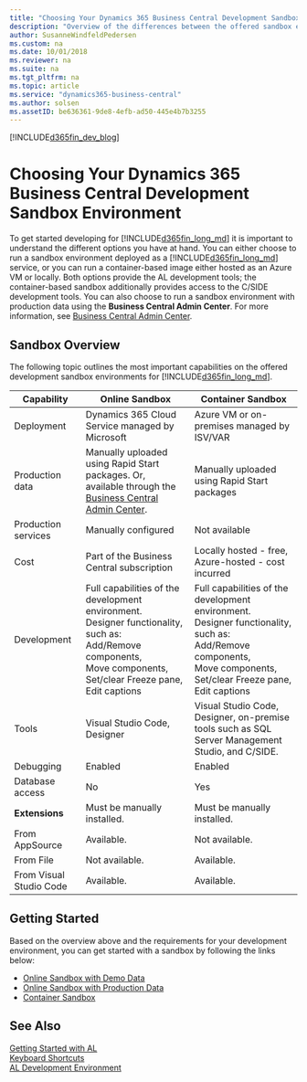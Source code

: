 ```yaml
---
title: "Choosing Your Dynamics 365 Business Central Development Sandbox Environment"
description: "Overview of the differences between the offered sandbox environments for Dynamics 365 Business Central."
author: SusanneWindfeldPedersen
ms.custom: na
ms.date: 10/01/2018
ms.reviewer: na
ms.suite: na
ms.tgt_pltfrm: na
ms.topic: article
ms.service: "dynamics365-business-central"
ms.author: solsen
ms.assetID: be636361-9de8-4efb-ad50-445e4b7b3255
---
```


[!INCLUDE[d365fin_dev_blog](includes/d365fin_dev_blog.md)]

# Choosing Your Dynamics 365 Business Central Development Sandbox Environment
To get started developing for [!INCLUDE[d365fin_long_md](includes/d365fin_long_md.md)] it is important to understand the different options you have at hand. You can either choose to run a sandbox environment deployed as a [!INCLUDE[d365fin_long_md](includes/d365fin_long_md.md)] service, or you can run a container-based image either hosted as an Azure VM or locally. Both options provide the AL development tools; the container-based sandbox additionally provides access to the C/SIDE development tools. You can also choose to run a sandbox environment with production data using the **Business Central Admin Center**. For more information, see [Business Central Admin Center](../administration/tenant-admin-center.md).

## Sandbox Overview
The following topic outlines the most important capabilities on the offered development sandbox environments for [!INCLUDE[d365fin_long_md](includes/d365fin_long_md.md)]. 

|Capability |Online Sandbox |Container Sandbox|
|-----------|--------|----------------|
|Deployment |Dynamics 365 Cloud Service managed by Microsoft|Azure VM or on-premises managed by ISV/VAR|
|Production data|Manually uploaded using Rapid Start packages. Or, available through the [Business Central Admin Center](../administration/tenant-admin-center.md). |Manually uploaded using Rapid Start packages|
|Production services|Manually configured|Not available|
|Cost|Part of the Business Central subscription|Locally hosted - free, Azure-hosted - cost incurred|
|Development|Full capabilities of the development environment. </br>Designer functionality, such as: </br>Add/Remove components, </br>Move components, </br>Set/clear Freeze pane, </br>Edit captions | Full capabilities of the development environment.</br>Designer functionality, such as: </br>Add/Remove components, </br>Move components, </br>Set/clear Freeze pane, </br>Edit captions |
|Tools|Visual Studio Code, Designer|Visual Studio Code, Designer, on-premise tools such as SQL Server Management Studio, and C/SIDE.|
|Debugging|Enabled|Enabled|
|Database access|No|Yes|
|**Extensions**|Must be manually installed.| Must be manually installed.|
|From AppSource|Available.|Not available.|
|From File|Not available.|Available.|
|From Visual Studio Code|Available.|Available.|

## Getting Started
Based on the overview above and the requirements for your development environment, you can get started with a sandbox by following the links below:

+ [Online Sandbox with Demo Data](devenv-get-started.md)  
+ [Online Sandbox with Production Data](../administration/tenant-admin-center.md)  
+ [Container Sandbox](devenv-get-started-container-sandbox.md)  

## See Also
[Getting Started with AL](devenv-get-started.md)  
[Keyboard Shortcuts](devenv-keyboard-shortcuts.md)    
[AL Development Environment](devenv-reference-overview.md)  
